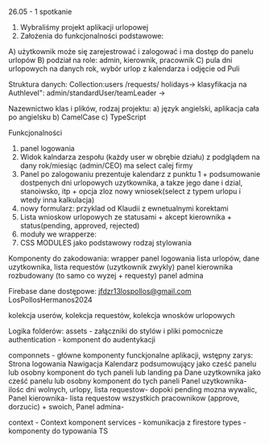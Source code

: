26.05 - 1 spotkanie

1. Wybraliśmy projekt aplikacji urlopowej
2. Założenia do funkcjonalności podstawowe:

A) użytkownik może się zarejestrować i zalogować i ma dostęp do panelu urlopów
B) podział na role: admin, kierownik, pracownik
C) pula dni urlopowych na danych rok, wybór urlop z kalendarza i odjęcie od Puli

Struktura danych:
Collection:users /requests/ holidays→ klasyfikacja na Authlevel": admin/standardUser/teamLeader →

Nazewnictwo klas i plików, rodzaj projektu:
a) język angielski, aplikacja cała po angielsku
b) CamelCase
c) TypeScript

Funkcjonalności

1. panel logowania
2. Widok kalndarza zespołu (każdy user w obrębie działu) z podglądem na dany rok/miesiąc (admin/CEO) ma select calej firmy
3. Panel po zalogowaniu prezentuje kalendarz z punktu 1 + podsumowanie dostpenych dni urlopowych uzytkownika, a takze jego dane i dzial, stanoiwsko, itp + opcja zloz nowy wniosek(select z typem urlopu i wtedy inna kalkulacja)
4. nowy formularz: przyklad od Klaudii z ewnetualnymi korektami
5. Lista wnioskow urlopowych ze statusami + akcept kierownika + status(pending, approved, rejected)
6. moduły we wrapperze:
7. CSS MODULES jako podstawowy rodzaj stylowania

Komponenty do zakodowania:
wrapper
panel logowania
lista urlopów,
dane uzytkownika, lista requestów (uzytkownik zwykly)
panel kierownika rozbudowany (to samo co wyzej + requesty)
panel admina

Firebase dane dostępowe:
jfdzr13lospollos@gmail.com
LosPollosHermanos2024

kolekcja userów, kolekcja requestów, kolekcja wnosków urlopowych

Logika folderów:
assets - załączniki do stylów i pliki pomocnicze
authentication - komponent do audentykacji

componnets - główne komponenty funckjonalne aplikacji, wstępny zarys:
Strona logowania
Nawigacja
Kalendarz podsumowujący jako cześć panelu lub osobny komponent do tych paneli lub landing pa
Dane uzytkownika jako cześć panelu lub osobny komponent do tych paneli
Panel uzytkownika- ilośc dni wolnych, urlopy, lista requestow- dopoki pending mozna wywalic,
Panel kierownika- lista requestow wszystkich pracownikow (approve, dorzucic) + swoich,
Panel admina-

context - Context komponent
services - komunikacja z firestore
types - komponenty do typowania TS
